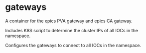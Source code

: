 # gateways

A container for the epics PVA gateway and epics CA gateway.

Includes K8S script to determine the cluster IPs of all IOCs in the namespace.

Configures the gateways to connect to all IOCs in the namespace.

